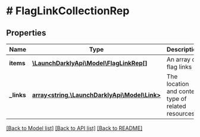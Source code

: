 # # FlagLinkCollectionRep

## Properties

Name | Type | Description | Notes
------------ | ------------- | ------------- | -------------
**items** | [**\LaunchDarklyApi\Model\FlagLinkRep[]**](FlagLinkRep.md) | An array of flag links |
**_links** | [**array<string,\LaunchDarklyApi\Model\Link>**](Link.md) | The location and content type of related resources |

[[Back to Model list]](../../README.md#models) [[Back to API list]](../../README.md#endpoints) [[Back to README]](../../README.md)
